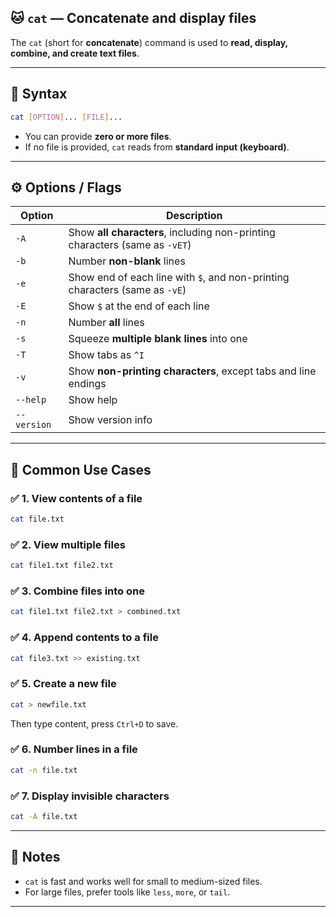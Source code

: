 ## 🐱 `cat` — **Concatenate and display files**

The `cat` (short for **concatenate**) command is used to **read, display, combine, and create text files**.

---

## 🧱 **Syntax**

```bash
cat [OPTION]... [FILE]...
```

* You can provide **zero or more files**.
* If no file is provided, `cat` reads from **standard input (keyboard)**.

---

## ⚙️ **Options / Flags**

| Option      | Description                                                                 |
| ----------- | --------------------------------------------------------------------------- |
| `-A`        | Show **all characters**, including non-printing characters (same as `-vET`) |
| `-b`        | Number **non-blank** lines                                                  |
| `-e`        | Show end of each line with `$`, and non-printing characters (same as `-vE`) |
| `-E`        | Show `$` at the end of each line                                            |
| `-n`        | Number **all** lines                                                        |
| `-s`        | Squeeze **multiple blank lines** into one                                   |
| `-T`        | Show tabs as `^I`                                                           |
| `-v`        | Show **non-printing characters**, except tabs and line endings              |
| `--help`    | Show help                                                                   |
| `--version` | Show version info                                                           |

---

## 📂 **Common Use Cases**

### ✅ 1. **View contents of a file**

```bash
cat file.txt
```

### ✅ 2. **View multiple files**

```bash
cat file1.txt file2.txt
```

### ✅ 3. **Combine files into one**

```bash
cat file1.txt file2.txt > combined.txt
```

### ✅ 4. **Append contents to a file**

```bash
cat file3.txt >> existing.txt
```

### ✅ 5. **Create a new file**

```bash
cat > newfile.txt
```

Then type content, press `Ctrl+D` to save.

### ✅ 6. **Number lines in a file**

```bash
cat -n file.txt
```

### ✅ 7. **Display invisible characters**

```bash
cat -A file.txt
```

---

## 🧠 Notes

* `cat` is fast and works well for small to medium-sized files.
* For large files, prefer tools like `less`, `more`, or `tail`.

---
